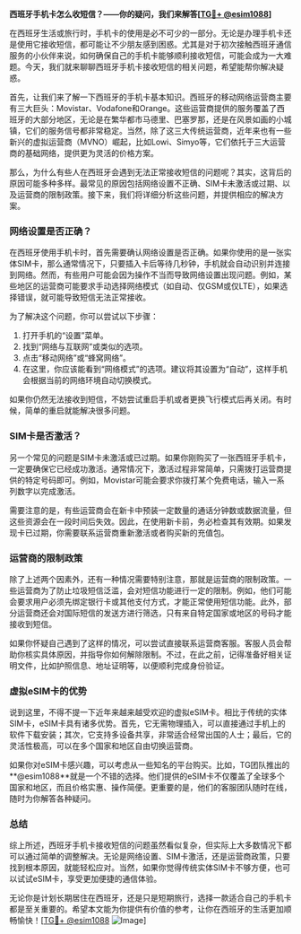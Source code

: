 **西班牙手机卡怎么收短信？——你的疑问，我们来解答[[TG💪+ @esim1088](https://t.me/s/esim1088)]**

在西班牙生活或旅行时，手机卡的使用是必不可少的一部分。无论是办理手机卡还是使用它接收短信，都可能让不少朋友感到困惑。尤其是对于初次接触西班牙通信服务的小伙伴来说，如何确保自己的手机卡能够顺利接收短信，可能会成为一大难题。今天，我们就来聊聊西班牙手机卡接收短信的相关问题，希望能帮你解决疑惑。

首先，让我们来了解一下西班牙的手机卡基本知识。西班牙的移动网络运营商主要有三大巨头：Movistar、Vodafone和Orange。这些运营商提供的服务覆盖了西班牙的大部分地区，无论是在繁华都市马德里、巴塞罗那，还是在风景如画的小城镇，它们的服务信号都非常稳定。当然，除了这三大传统运营商，近年来也有一些新兴的虚拟运营商（MVNO）崛起，比如Lowi、Simyo等，它们依托于三大运营商的基础网络，提供更为灵活的价格方案。

那么，为什么有些人在西班牙会遇到无法正常接收短信的问题呢？其实，这背后的原因可能多种多样。最常见的原因包括网络设置不正确、SIM卡未激活或过期、以及运营商的限制政策。接下来，我们将详细分析这些问题，并提供相应的解决方案。

### **网络设置是否正确？**

在西班牙使用手机卡时，首先需要确认网络设置是否正确。如果你使用的是一张实体SIM卡，那么通常情况下，只要插入卡后等待几秒钟，手机就会自动识别并连接到网络。然而，有些用户可能会因为操作不当而导致网络设置出现问题。例如，某些地区的运营商可能要求手动选择网络模式（如自动、仅GSM或仅LTE），如果选择错误，就可能导致短信无法正常接收。

为了解决这个问题，你可以尝试以下步骤：
1. 打开手机的“设置”菜单。
2. 找到“网络与互联网”或类似的选项。
3. 点击“移动网络”或“蜂窝网络”。
4. 在这里，你应该能看到“网络模式”的选项。建议将其设置为“自动”，这样手机会根据当前的网络环境自动切换模式。

如果你仍然无法接收到短信，不妨尝试重启手机或者更换飞行模式后再关闭。有时候，简单的重启就能解决很多问题。

### **SIM卡是否激活？**

另一个常见的问题是SIM卡未激活或已过期。如果你刚购买了一张西班牙手机卡，一定要确保它已经成功激活。通常情况下，激活过程非常简单，只需拨打运营商提供的特定号码即可。例如，Movistar可能会要求你拨打某个免费电话，输入一系列数字以完成激活。

需要注意的是，有些运营商会在新卡中预装一定数量的通话分钟数或数据流量，但这些资源会在一段时间后失效。因此，在使用新卡前，务必检查其有效期。如果发现卡已过期，你需要联系运营商重新激活或者购买新的充值包。

### **运营商的限制政策**

除了上述两个因素外，还有一种情况需要特别注意，那就是运营商的限制政策。一些运营商为了防止垃圾短信泛滥，会对短信功能进行一定的限制。例如，他们可能会要求用户必须先绑定银行卡或其他支付方式，才能正常使用短信功能。此外，部分运营商还会对国际短信的发送方进行筛选，只有来自特定国家或地区的号码才能接收到短信。

如果你怀疑自己遇到了这样的情况，可以尝试直接联系运营商客服。客服人员会帮助你核实具体原因，并指导你如何解除限制。不过，在此之前，记得准备好相关证明文件，比如护照信息、地址证明等，以便顺利完成身份验证。

### **虚拟eSIM卡的优势**

说到这里，不得不提一下近年来越来越受欢迎的虚拟eSIM卡。相比于传统的实体SIM卡，eSIM卡具有诸多优势。首先，它无需物理插入，可以直接通过手机上的软件下载安装；其次，它支持多设备共享，非常适合经常出国的人士；最后，它的灵活性极高，可以在多个国家和地区自由切换运营商。

如果你对eSIM卡感兴趣，可以考虑从一些知名的平台购买。比如，TG团队推出的**@esim1088**就是一个不错的选择。他们提供的eSIM卡不仅覆盖了全球多个国家和地区，而且价格实惠、操作简便。更重要的是，他们的客服团队随时在线，随时为你解答各种疑问。

### **总结**

综上所述，西班牙手机卡接收短信的问题虽然看似复杂，但实际上大多数情况下都可以通过简单的调整解决。无论是网络设置、SIM卡激活，还是运营商政策，只要找到根本原因，就能轻松应对。当然，如果你觉得传统实体SIM卡不够方便，也可以试试eSIM卡，享受更加便捷的通信体验。

无论你是计划长期居住在西班牙，还是只是短期旅行，选择一款适合自己的手机卡都是至关重要的。希望本文能为你提供有价值的参考，让你在西班牙的生活更加顺畅愉快！[[TG💪+ @esim1088](https://t.me/s/esim1088) ![Image](https://i.postimg.cc/4NQfJmqS/Snipaste-2025-05-13-00-14-12.png)]